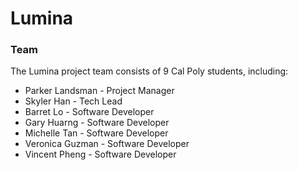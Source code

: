 # Lumina

### Team
The Lumina project team consists of 9 Cal Poly students, including:
- Parker Landsman - Project Manager
- Skyler Han - Tech Lead
- Barret Lo - Software Developer
- Gary Huarng - Software Developer
- Michelle Tan - Software Developer
- Veronica Guzman - Software Developer
- Vincent Pheng - Software Developer
